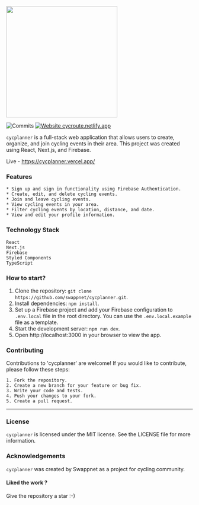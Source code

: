 <img align='center' src="public/assets/logo.svg" width="300px">

![Commits](https://img.shields.io/github/commit-activity/m/swappnet/cycplanner)
[![Website cycroute.netlify.app](https://img.shields.io/website-up-down-green-red/http/shields.io.svg)](https://cycplanner.vercel.app/)

`cycplanner` is a full-stack web application that allows users to create, organize, and join cycling events in their area. This project was created using React, Next.js, and Firebase.

Live - https://cycplanner.vercel.app/

### Features

    * Sign up and sign in functionality using Firebase Authentication.
    * Create, edit, and delete cycling events.
    * Join and leave cycling events.
    * View cycling events in your area.
    * Filter cycling events by location, distance, and date.
    * View and edit your profile information.

### Technology Stack

    React
    Next.js
    Firebase
    Styled Components
    TypeScript
    
### How to start?

   1. Clone the repository: `git clone https://github.com/swappnet/cycplanner.git`.
   2. Install dependencies: `npm install`.
   3. Set up a Firebase project and add your Firebase configuration to `.env.local` file in the root directory. You can use the `.env.local.example` file as a template.
   4. Start the development server: `npm run dev`.
   5. Open http://localhost:3000 in your browser to view the app.

### Contributing

Contributions to 'cycplanner' are welcome! If you would like to contribute, please follow these steps:

    1. Fork the repository.
    2. Create a new branch for your feature or bug fix.
    3. Write your code and tests.
    4. Push your changes to your fork.
    5. Create a pull request.

---

### License

`cycplanner` is licensed under the MIT license. See the LICENSE file for more information.

### Acknowledgements

`cycplanner` was created by Swappnet as a project for cycling community.

<h4>Liked the work ?</h4>
Give the repository a star :-)

